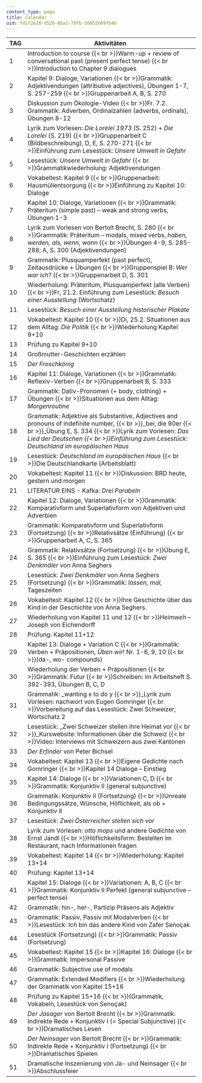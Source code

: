 ```yaml
---
content_type: page
title: Calendar
uid: fd1f2e20-d526-8ba1-79fb-10852609fb4b
---
```


| TAG | Aktivitäten |
| --- | --- |
| 1 | Introduction to course  {{< br >}}Warm-up + review of conversational past (present perfect tense)  {{< br >}}Introduction to Chapter 9 dialogues |
| 2 | Kapitel 9: Dialoge, Variationen  {{< br >}}Grammatik: Adjektivendungen (attributive adjectives), Übungen 1-7, S. 257-259  {{< br >}}Gruppenarbeit A, B, S. 270 |
| 3 | Diskussion zum Ökologie-Video  {{< br >}}Fr. 7.2. Grammatik: Adverben, Ordinalzahlen (adverbs, ordinals), Übungen 8-12 |
| 4 | Lyrik zum Vorlesen: _Die Lorelei 1973_ (S. 252) + _Die Lorelei_ (S. 219)  {{< br >}}Gruppenarbeit C (Bildbeschreibung), D, E, S. 270-271  {{< br >}}Einführung zum Lesestück: _Unsere Umwelt in Gefahr_ |
| 5 | Lesestück: _Unsere Umwelt in Gefahr_  {{< br >}}Grammatikwiederholung: Adjektivendungen |
| 6 | Vokabeltest: Kapitel 9  {{< br >}}Gruppenarbeit: Hausmüllentsorgung  {{< br >}}Einführung zu Kapitel 10: Dialoge |
| 7 | Kapitel 10: Dialoge, Variationen  {{< br >}}Grammatik: Präteritum (simple past) – weak and strong verbs, Übungen 1-3 |
| 8 | Lyrik zum Vorlesen von Bertolt Brecht, S. 280  {{< br >}}Grammatik: Präteritum – modals, mixed verbs, _haben, werden, als, wenn, wann_  {{< br >}}Übungen 4-9, S. 285-288; A, S. 300 (Adjektivendungen) |
| 9 | Grammatik: Plusquamperfekt (past perfect), Zeitausdrücke + Übungen  {{< br >}}Gruppenspiel B: _Wer war ich_?  {{< br >}}Gruppenarbeit D, S. 301 |
| 10 | Wiederholung: Präteritum, Plusquamperfekt (alle Verben)  {{< br >}}Fr, 21.2. Einführung zum Lesestück: _Besuch einer Ausstellung_ (Wortschatz) |
| 11 | Lesestück: _Besuch einer Ausstellung historischer Plakate_ |
| 12 | Vokabeltest: Kapitel 10  {{< br >}}Di, 25.2. Situationen aus dem Alltag: _Die Politik_  {{< br >}}Wiederholung Kapitel 9+10 |
| 13 | Prüfung zu Kapitel 9+10 |
| 14 | Großmutter-Geschichten erzählen |
| 15 | _Der Froschkönig_ |
| 16 | Kapitel 11: Dialoge, Variationen  {{< br >}}Grammatik: Reflexiv-Verben  {{< br >}}Gruppenarbeit B, S. 333 |
| 17 | Grammatik: Dativ-Pronomen (+ body, clothing) + Übungen  {{< br >}}Situationen aus dem Alltag: _Morgenroutine_ |
| 18 | Grammatik: Adjektive als Substantive, Adjectives and pronouns of indefinite number,  {{< br >}}_bei, die 90er  {{< br >}}_Übung E, S. 334  {{< br >}}Lyrik zum Vorlesen: _Das Lied der Deutschen  {{< br >}}_Einführung zum Lesestück_: Deutschland im europäischen Haus_ |
| 19 | Lesestück: _Deutschland im europäischen Haus_  {{< br >}}Die Deutschlandkarte (Arbeitsblatt) |
| 20 | Vokabeltest: Kapitel 11  {{< br >}}Diskussion: BRD heute, gestern und morgen |
| 21 | LITERATUR EINS - Kafka: _Drei Parabeln_ |
| 22 | Kapitel 12: Dialoge, Variationen  {{< br >}}Grammatik: Komparativform und Superlativform von Adjektiven und Adverbien |
| 23 | Grammatik: Komparativform und Superlativform (Fortsetzung)  {{< br >}}Relativsätze (Einführung)  {{< br >}}Gruppenarbeit A, C, S. 365 |
| 24 | Grammatik: Relativsätze (Fortsetzung)  {{< br >}}Übung E, S. 365  {{< br >}}Einführung zum Lesestück: _Zwei Denkmäler_ von Anna Seghers |
| 25 | Lesestück: _Zwei Denkmäler_ von Anna Seghers (Fortsetzung)  {{< br >}}Grammatik: _lassen, mal,_ Tageszeiten |
| 26 | Vokabeltest: Kapitel 12  {{< br >}}Ihre Geschichte über das Kind in der Geschichte von Anna Seghers. |
| 27 | Wiederholung von Kapitel 11 und 12  {{< br >}}_Heimweh_ – Joseph von Eichendorff |
| 28 | Prüfung: Kapitel 11+12 |
| 29 | Kapitel 13: Dialoge + Variation C  {{< br >}}Grammatik: Verben + Präpositionen, _Üben wir_! Nr. 1-6, 9, 10  {{< br >}}(da-, wo- compounds) |
| 30 | Wiederholung der Verben + Präpositionen  {{< br >}}Grammatik: Futur  {{< br >}}Schreiben: im Arbeitsheft S. 392-393, Übungen B, C, D |
| 31 | Grammatik: _wanting x to do y  {{< br >}}_Lyrik zum Vorlesen: nachwort von Eugen Gomringer  {{< br >}}Vorbereitung auf das Lesestück: Zwei Schweizer, Wortschatz 2 |
| 32 | Lesestück: _Zwei Schweizer stellen ihre Heimat vor  {{< br >}}_Kurswebsite: Informationen über die Schweiz  {{< br >}}Video: Interviews mit Schweizern aus zwei Kantonen |
| 33 | _Der Erfinder_ von Peter Bichsel |
| 34 | Vokabeltest: Kapitel 13  {{< br >}}Eigene Gedichte nach Gomringer  {{< br >}}Kapitel 14 Dialoge – Einstieg |
| 35 | Kapitel 14: Dialoge  {{< br >}}Variationen C, D  {{< br >}}Grammatik: Konjunktiv II (general subjunctive) |
| 36 | Grammatik: Konjunktiv II (Fortsetzung)  {{< br >}}Unreale Bedingungssätze, Wünsche, Höflichkeit, als ob + Konjunktiv II |
| 37 | Lesestück: _Zwei Österreicher stellen sich vor_ |
| 38 | Lyrik zum Vorlesen: _otto mops_ und andere Gedichte von Ernst Jandl  {{< br >}}Höflichkeitsform: Bestellen im Restaurant, nach Informationen fragen |
| 39 | Vokabeltest: Kapitel 14  {{< br >}}Wiederholung: Kapitel 13+14 |
| 40 | Prüfung: Kapitel 13+14 |
| 41 | Kapitel 15: Dialoge  {{< br >}}Variationen: A, B, C  {{< br >}}Grammatik: Konjunktiv II Perfekt (general subjunctive – perfect tense) |
| 42 | Grammatik: hin-, her-, Partizip Präsens als Adjektiv |
| 43 | Grammatik: Passiv, Passiv mit Modalverben  {{< br >}}Lesestück: Ich bin das andere Kind von Zafer Senoçak |
| 44 | Lesestück (Fortsetzung)  {{< br >}}Grammatik: Passiv (Fortsetzung) |
| 45 | Vokabeltest: Kapitel 15  {{< br >}}Kapitel 16: Dialoge  {{< br >}}Grammatik: Impersonal Passive |
| 46 | Grammatik: Subjective use of modals |
| 47 | Grammatik: Extended Modifiers  {{< br >}}Wiederholung der Grammatik von Kapitel 15+16 |
| 48 | Prüfung zu Kapitel 15+16  {{< br >}}(Grammatik, Vokabeln, Lesestück von Senoçak) |
| 49 | _Der Jasager_ von Bertolt Brecht  {{< br >}}Grammatik: Indirekte Rede + Konjunktiv I (= Special Subjunctive)  {{< br >}}Dramatisches Lesen |
| 50 | _Der Neinsager_ von Bertolt Brecht  {{< br >}}Grammatik: Indirekte Rede + Konjunktiv I (Fortsetzung)  {{< br >}}Dramatisches Spielen |
| 51 | Dramatische Inszenierung von Ja- und Neinsager  {{< br >}}Abschlussfeier